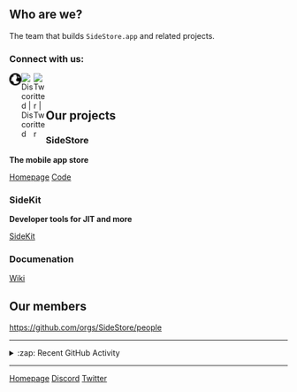 <!-- 
Docs: How to use GitHub README and actions to auto-generate embedded content.
https://github.com/anuraghazra/github-readme-stats
https://www.youtube.com/watch?v=n6d4KHSKqGk
https://github.com/rahuldkjain/github-profile-readme-generator
 -->

## Who are we?

The team that builds `SideStore.app` and related projects.

### Connect with us:

<!--
[![Website](https://img.shields.io/website?label=sidestore.io&style=for-the-badge&url=https://sidestore.io)](https://sidestore.io)
[![Twitter Follow](https://img.shields.io/twitter/follow/sidestore_io?color=1DA1F2&logo=twitter&style=for-the-badge)](https://twitter.com/intent/follow?original_referer=https%3A%2F%2Fgithub.com%2Fsidestore&screen_name=sidestore)
[![GitHub Followers](https://img.shields.io/github/followers/sidestore?style=for-the-badge)]()
[![GitHub Sponsors](https://img.shields.io/github/sponsors/sidestore?style=for-the-badge
)]() 
-->

[<img align="left" alt="sidestore.io" width="22px" src="https://raw.githubusercontent.com/iconic/open-iconic/master/svg/globe.svg" />][website]
[<img align="left" alt="Discord | Discord" width="22px" src="https://cdn.jsdelivr.net/npm/simple-icons@v3/icons/discord.svg" />][discord]
[<img align="left" alt="Twitter | Twitter" width="22px" src="https://cdn.jsdelivr.net/npm/simple-icons@v3/icons/twitter.svg" />][twitter]

<br />
<br />

## Our projects

### SideStore

__The mobile app store__

[Homepage][website]
[Code][git.sidestore]

### SideKit

__Developer tools for JIT and more__

[SideKit][git.sidekit]

### Documenation

[Wiki][wiki]

## Our members

https://github.com/orgs/SideStore/people

---

<details>
  <summary>:zap: Recent GitHub Activity</summary>

<!--START_SECTION:activity-->
1. ❗️ Opened issue [#10](https://github.com/SideStore/apps.json/issues/10) in [SideStore/apps.json](https://github.com/SideStore/apps.json)
2. 🗣 Commented on [#373](https://github.com/SideStore/SideStore/issues/373) in [SideStore/SideStore](https://github.com/SideStore/SideStore)
3. 🗣 Commented on [#373](https://github.com/SideStore/SideStore/issues/373) in [SideStore/SideStore](https://github.com/SideStore/SideStore)
4. 💪 Opened PR [#373](https://github.com/SideStore/SideStore/pull/373) in [SideStore/SideStore](https://github.com/SideStore/SideStore)
5. ❗️ Closed issue [#372](https://github.com/SideStore/SideStore/issues/372) in [SideStore/SideStore](https://github.com/SideStore/SideStore)
6. 🗣 Commented on [#372](https://github.com/SideStore/SideStore/issues/372) in [SideStore/SideStore](https://github.com/SideStore/SideStore)
7. 🗣 Commented on [#372](https://github.com/SideStore/SideStore/issues/372) in [SideStore/SideStore](https://github.com/SideStore/SideStore)
8. ❗️ Opened issue [#372](https://github.com/SideStore/SideStore/issues/372) in [SideStore/SideStore](https://github.com/SideStore/SideStore)
9. 🗣 Commented on [#344](https://github.com/SideStore/SideStore/issues/344) in [SideStore/SideStore](https://github.com/SideStore/SideStore)
10. 🎉 Merged PR [#2](https://github.com/SideStore/omnisette-server/pull/2) in [SideStore/omnisette-server](https://github.com/SideStore/omnisette-server)
11. 🗣 Commented on [#370](https://github.com/SideStore/SideStore/issues/370) in [SideStore/SideStore](https://github.com/SideStore/SideStore)
12. 🗣 Commented on [#370](https://github.com/SideStore/SideStore/issues/370) in [SideStore/SideStore](https://github.com/SideStore/SideStore)
13. 🗣 Commented on [#371](https://github.com/SideStore/SideStore/issues/371) in [SideStore/SideStore](https://github.com/SideStore/SideStore)
14. ❌ Closed PR [#371](https://github.com/SideStore/SideStore/pull/371) in [SideStore/SideStore](https://github.com/SideStore/SideStore)
15. 💪 Opened PR [#371](https://github.com/SideStore/SideStore/pull/371) in [SideStore/SideStore](https://github.com/SideStore/SideStore)
16. 🎉 Merged PR [#15](https://github.com/SideStore/SideServer-Windows/pull/15) in [SideStore/SideServer-Windows](https://github.com/SideStore/SideServer-Windows)
17. 🗣 Commented on [#370](https://github.com/SideStore/SideStore/issues/370) in [SideStore/SideStore](https://github.com/SideStore/SideStore)
18. 🗣 Commented on [#370](https://github.com/SideStore/SideStore/issues/370) in [SideStore/SideStore](https://github.com/SideStore/SideStore)
19. ❗️ Opened issue [#370](https://github.com/SideStore/SideStore/issues/370) in [SideStore/SideStore](https://github.com/SideStore/SideStore)
20. ❗️ Closed issue [#249](https://github.com/SideStore/SideStore/issues/249) in [SideStore/SideStore](https://github.com/SideStore/SideStore)
<!--END_SECTION:activity-->

</details>

---

[Homepage][patreon] [Discord][discord] [Twitter][twitter]

<!--
- [Patreon][patreon]
- [OpenCollective][opencollective]
- [YouTube][youtube]
-->

[website]: https://sidestore.io
[wiki]: https://wiki.sidestore.io
[twitter]: https://twitter.com/sidestore_io
[discord]: https://discord.gg/CacsuuzsBq
[youtube]: https://youtube.com/TODO
[patreon]: https://www.patreon.com/SideStore
[opencollective]: https://opencollective.com/TODO
[git.sidestore]: https://github.com/SideStore/SideStore/
[git.sidekit]: https://github.com/SideStore/SideKit

